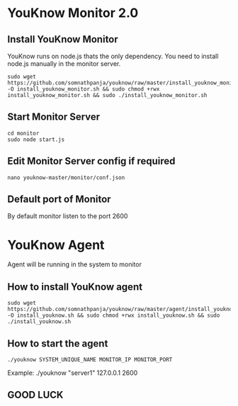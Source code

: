 # YouKnow Monitor 2.0
## Install YouKnow Monitor
  YouKnow runs on node.js thats the only dependency. You need to install node.js manually in the monitor server.

  ```
  sudo wget https://github.com/somnathpanja/youknow/raw/master/install_youknow_monitor.sh -O install_youknow_monitor.sh && sudo chmod +rwx install_youknow_monitor.sh && sudo ./install_youknow_monitor.sh
  ```
## Start Monitor Server

  ```
  cd monitor
  sudo node start.js
  ```
## Edit Monitor Server config if required

```
nano youknow-master/monitor/conf.json
```

## Default port of Monitor
  By default monitor listen to the port 2600
# YouKnow Agent
  Agent will be running in the system to monitor 

## How to install YouKnow agent
  ```
  sudo wget https://github.com/somnathpanja/youknow/raw/master/agent/install_youknow.sh -O install_youknow.sh && sudo chmod +rwx install_youknow.sh && sudo ./install_youknow.sh
```
## How to start the agent

```
./youknow SYSTEM_UNIQUE_NAME MONITOR_IP MONITOR_PORT
```

Example: ./youknow "server1" 127.0.0.1 2600

## GOOD LUCK
